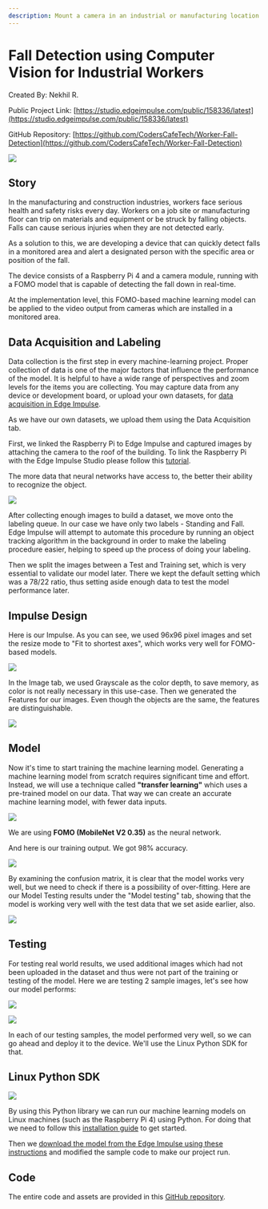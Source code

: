 ```yaml
---
description: Mount a camera in an industrial or manufacturing location to detect worker falls with computer vision.
---
```


# Fall Detection using Computer Vision for Industrial Workers 

Created By:
Nekhil R. 

Public Project Link:
[https://studio.edgeimpulse.com/public/158336/latest](https://studio.edgeimpulse.com/public/158336/latest)

GitHub Repository:
[https://github.com/CodersCafeTech/Worker-Fall-Detection](https://github.com/CodersCafeTech/Worker-Fall-Detection)

![](.gitbook/assets/worker-fall-detection-computer-vision/cover.jpg)

## Story

In the manufacturing and construction industries, workers face serious health and safety risks every day. Workers on a job site or manufacturing floor can trip on materials and equipment or be struck by falling objects. Falls can cause serious injuries when they are not detected early. 

As a solution to this, we are developing a device that can quickly detect falls in a monitored area and alert a designated person with the specific area or position of the fall.

The device consists of a Raspberry Pi 4 and a camera module, running with a FOMO model that is capable of detecting the fall down in real-time. 

At the implementation level, this FOMO-based machine learning model can be applied to the video output from cameras which are installed in a monitored area.

## Data Acquisition and Labeling
   
Data collection is the first step in every machine-learning project. Proper collection of data is one of the major factors that influence the performance of the model. It is helpful to have a wide range of perspectives and zoom levels for the items you are collecting. You may capture data from any device or development board, or upload your own datasets, for [data acquisition in Edge Impulse](https://docs.edgeimpulse.com/docs/edge-impulse-studio/data-acquisition). 

As we have our own datasets, we upload them using the Data Acquisition tab.

First, we linked the Raspberry Pi to Edge Impulse and captured images by attaching the camera to the roof of the building. To link the Raspberry Pi with the Edge Impulse Studio please follow this [tutorial](https://docs.edgeimpulse.com/docs/development-platforms/officially-supported-cpu-gpu-targets/raspberry-pi-4).

The more data that neural networks have access to, the better their ability to recognize the object.

![](.gitbook/assets/worker-fall-detection-computer-vision/data-acquistion.jpg)

After collecting enough images to build a dataset, we move onto the labeling queue. In our case we have only two labels - Standing and Fall. Edge Impulse will attempt to automate this procedure by running an object tracking algorithm in the background in order to make the labeling procedure easier, helping to speed up the process of doing your labeling.

Then we split the images between a Test and Training set, which is very essential to validate our model later. There we kept the default setting which was a 78/22 ratio, thus setting aside enough data to test the model performance later.
     
## Impulse Design    

Here is our Impulse. As you can see, we used 96x96 pixel images and set the resize mode to "Fit to shortest axes", which works very well for FOMO-based models.
 
![](.gitbook/assets/worker-fall-detection-computer-vision/impulse.jpg)

In the Image tab, we used Grayscale as the color depth, to save memory, as color is not really necessary in this use-case. Then we generated the Features for our images. Even though the objects are the same, the features are distinguishable.

![](.gitbook/assets/worker-fall-detection-computer-vision/features.jpg)

## Model

Now it's time to start training the machine learning model. Generating a machine learning model from scratch requires significant time and effort. Instead, we will use a technique called **"transfer learning"** which uses a pre-trained model on our data. That way we can create an accurate machine learning model, with fewer data inputs.

![](.gitbook/assets/worker-fall-detection-computer-vision/neural-network.jpg)
 
We are using **FOMO (MobileNet V2 0.35)** as the neural network.

And here is our training output. We got 98% accuracy.

![](.gitbook/assets/worker-fall-detection-computer-vision/training-output.jpg) 

By examining the confusion matrix, it is clear that the model works very well, but we need to check if there is a possibility of over-fitting. Here are our Model Testing results under the "Model testing" tab, showing that the model is working very well with the test data that we set aside earlier, also. 

![](.gitbook/assets/worker-fall-detection-computer-vision/testing-data.jpg)

## Testing   

For testing real world results, we used additional images which had not been uploaded in the dataset and thus were not part of the training or testing of the model. Here we are testing 2 sample images, let's see how our model performs:

![](.gitbook/assets/worker-fall-detection-computer-vision/test1.jpg)

![](.gitbook/assets/worker-fall-detection-computer-vision/test2.jpg)

In each of our testing samples, the model performed very well, so we can go ahead and deploy it to the device.  We'll use the Linux Python SDK for that.

## Linux Python SDK
  
![](.gitbook/assets/worker-fall-detection-computer-vision/linux-sdk.jpg)

By using this Python library we can run our machine learning models on Linux machines (such as the Raspberry Pi 4) using Python. For doing that we need to follow this [installation guide](https://docs.edgeimpulse.com/docs/edge-impulse-for-linux/linux-python-sdk) to get started.

Then we [download the model from the Edge Impulse using these instructions](https://docs.edgeimpulse.com/docs/edge-impulse-for-linux/linux-python-sdk#classifying-data) and modified the sample code to make our project run.
  
## Code

The entire code and assets are provided in this [GitHub repository](https://github.com/CodersCafeTech/Worker-Fall-Detection).
